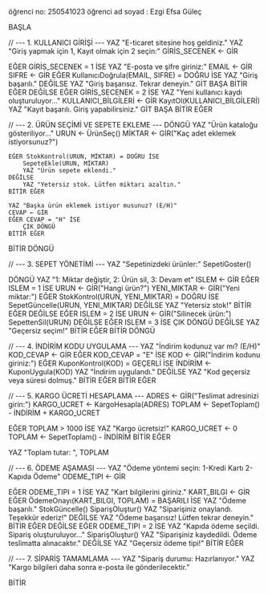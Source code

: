 öğrenci no: 250541023
öğrenci ad soyad : Ezgi Efsa Güleç

BAŞLA

// --- 1. KULLANICI GİRİŞİ ---
YAZ "E-ticaret sitesine hoş geldiniz."
YAZ "Giriş yapmak için 1, Kayıt olmak için 2 seçin:"
GİRİS_SECENEK ← GİR

EĞER GİRİS_SECENEK = 1 İSE
    YAZ "E-posta ve şifre giriniz:"
    EMAIL ← GİR
    SIFRE ← GİR
    EĞER KullanıcıDoğrula(EMAIL, SIFRE) = DOĞRU İSE
        YAZ "Giriş başarılı."
    DEĞİLSE
        YAZ "Giriş başarısız. Tekrar deneyin."
        GİT BAŞA
    BİTİR EĞER
DEĞİLSE EĞER GİRİS_SECENEK = 2 İSE
    YAZ "Yeni kullanıcı kaydı oluşturuluyor..."
    KULLANICI_BİLGİLERİ ← GİR
    KayıtOl(KULLANICI_BİLGİLERİ)
    YAZ "Kayıt başarılı. Giriş yapabilirsiniz."
    GİT BAŞA
BİTİR EĞER

// --- 2. ÜRÜN SEÇİMİ VE SEPETE EKLEME ---
DÖNGÜ
    YAZ "Ürün kataloğu gösteriliyor..."
    URUN ← ÜrünSeç()
    MİKTAR ← GİR("Kaç adet eklemek istiyorsunuz?")

    EĞER StokKontrol(URUN, MİKTAR) = DOĞRU İSE
        SepeteEkle(URUN, MİKTAR)
        YAZ "Ürün sepete eklendi."
    DEĞİLSE
        YAZ "Yetersiz stok. Lütfen miktarı azaltın."
    BİTİR EĞER

    YAZ "Başka ürün eklemek istiyor musunuz? (E/H)"
    CEVAP ← GİR
    EĞER CEVAP = "H" İSE
        ÇIK DÖNGÜ
    BİTİR EĞER
BİTİR DÖNGÜ

// --- 3. SEPET YÖNETİMİ ---
YAZ "Sepetinizdeki ürünler:"
SepetiGoster()

DÖNGÜ
    YAZ "1: Miktar değiştir, 2: Ürün sil, 3: Devam et"
    ISLEM ← GİR
    EĞER ISLEM = 1 İSE
        URUN ← GİR("Hangi ürün?")
        YENI_MIKTAR ← GİR("Yeni miktar:")
        EĞER StokKontrol(URUN, YENI_MIKTAR) = DOĞRU İSE
            SepetGüncelle(URUN, YENI_MIKTAR)
        DEĞİLSE
            YAZ "Yetersiz stok!"
        BİTİR EĞER
    DEĞİLSE EĞER ISLEM = 2 İSE
        URUN ← GİR("Silinecek ürün:")
        SepettenSil(URUN)
    DEĞİLSE EĞER ISLEM = 3 İSE
        ÇIK DÖNGÜ
    DEĞİLSE
        YAZ "Geçersiz seçim!"
    BİTİR EĞER
BİTİR DÖNGÜ

// --- 4. İNDİRİM KODU UYGULAMA ---
YAZ "İndirim kodunuz var mı? (E/H)"
KOD_CEVAP ← GİR
EĞER KOD_CEVAP = "E" İSE
    KOD ← GİR("İndirim kodunu giriniz:")
    EĞER KuponKontrol(KOD) = GEÇERLİ İSE
        İNDİRİM ← KuponUygula(KOD)
        YAZ "İndirim uygulandı."
    DEĞİLSE
        YAZ "Kod geçersiz veya süresi dolmuş."
    BİTİR EĞER
BİTİR EĞER

// --- 5. KARGO ÜCRETİ HESAPLAMA ---
ADRES ← GİR("Teslimat adresinizi girin:")
KARGO_UCRET ← KargoHesapla(ADRES)
TOPLAM ← SepetToplam() - İNDİRİM + KARGO_UCRET

EĞER TOPLAM > 1000 İSE
    YAZ "Kargo ücretsiz!"
    KARGO_UCRET ← 0
    TOPLAM ← SepetToplam() - İNDİRİM
BİTİR EĞER

YAZ "Toplam tutar: ", TOPLAM

// --- 6. ÖDEME AŞAMASI ---
YAZ "Ödeme yöntemi seçin: 1-Kredi Kartı 2-Kapıda Ödeme"
ODEME_TIPI ← GİR

EĞER ODEME_TIPI = 1 İSE
    YAZ "Kart bilgilerini giriniz."
    KART_BILGI ← GİR
    EĞER ÖdemeOnayı(KART_BILGI, TOPLAM) = BAŞARILI İSE
        YAZ "Ödeme başarılı."
        StokGüncelle()
        SiparişOluştur()
        YAZ "Siparişiniz onaylandı. Teşekkür ederiz!"
    DEĞİLSE
        YAZ "Ödeme başarısız! Lütfen tekrar deneyin."
    BİTİR EĞER
DEĞİLSE EĞER ODEME_TIPI = 2 İSE
    YAZ "Kapıda ödeme seçildi. Sipariş oluşturuluyor..."
    SiparişOluştur()
    YAZ "Siparişiniz kaydedildi. Ödeme teslimatta alınacaktır."
DEĞİLSE
    YAZ "Geçersiz ödeme tipi!"
BİTİR EĞER

// --- 7. SİPARİŞ TAMAMLAMA ---
YAZ "Sipariş durumu: Hazırlanıyor."
YAZ "Kargo bilgileri daha sonra e-posta ile gönderilecektir."

BİTİR

